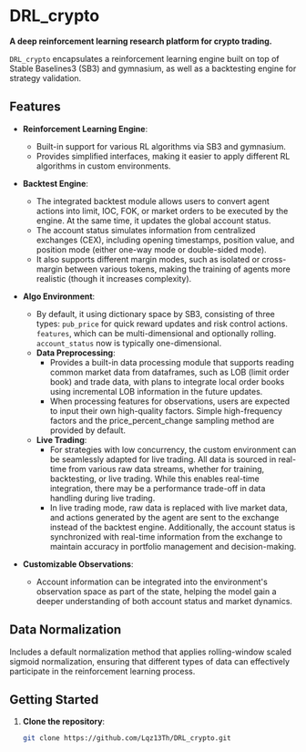# DRL_crypto

**A deep reinforcement learning research platform for crypto trading.**

`DRL_crypto` encapsulates a reinforcement learning engine built on top of Stable Baselines3 (SB3) and gymnasium, as well as a backtesting engine for strategy validation. 

## Features

- **Reinforcement Learning Engine**:
  - Built-in support for various RL algorithms via SB3 and gymnasium.
  - Provides simplified interfaces, making it easier to apply different RL algorithms in custom environments.

- **Backtest Engine**:
  - The integrated backtest module allows users to convert agent actions into limit, IOC, FOK, or market orders to be executed by the engine. At the same time, it updates the global account status.
  - The account status simulates information from centralized exchanges (CEX), including opening timestamps, position value, and position mode (either one-way mode or double-sided mode).
  - It also supports different margin modes, such as isolated or cross-margin between various tokens, making the training of agents more realistic (though it increases complexity).

- **Algo Environment**:
  - By default, it using dictionary space by SB3, consisting of three types: `pub_price` for quick reward updates and risk control actions. `features`, which can be multi-dimensional and optionally rolling. `account_status` now is typically one-dimensional.
  - **Data Preprocessing**:
    - Provides a built-in data processing module that supports reading common market data from dataframes, such as LOB (limit order book) and trade data, with plans to integrate local order books using incremental LOB information in the future updates.
    - When processing features for observations, users are expected to input their own high-quality factors. Simple high-frequency factors and the price_percent_change sampling method are provided by default.
  - **Live Trading**:
    - For strategies with low concurrency, the custom environment can be seamlessly adapted for live trading. All data is sourced in real-time from various raw data streams, whether for training, backtesting, or live trading. While this enables real-time integration, there may be a performance trade-off in data handling during live trading.
    - In live trading mode, raw data is replaced with live market data, and actions generated by the agent are sent to the exchange instead of the backtest engine. Additionally, the account status is synchronized with real-time information from the exchange to maintain accuracy in portfolio management and decision-making.

- **Customizable Observations**:
  - Account information can be integrated into the environment's observation space as part of the state, helping the model gain a deeper understanding of both account status and market dynamics.

## Data Normalization

Includes a default normalization method that applies rolling-window scaled sigmoid normalization, ensuring that different types of data can effectively participate in the reinforcement learning process.

## Getting Started

1. **Clone the repository**:
   ```bash
   git clone https://github.com/Lqz13Th/DRL_crypto.git
